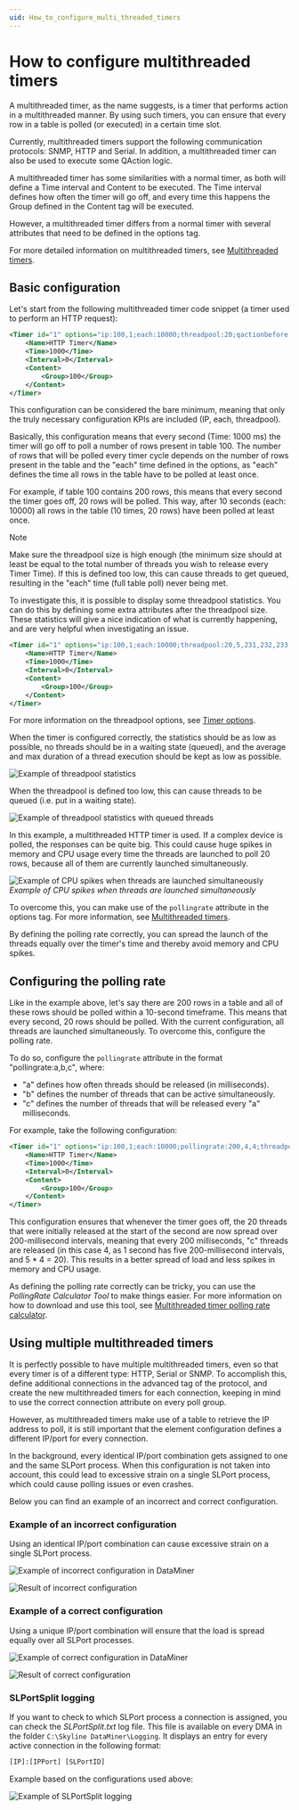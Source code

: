 ```yaml
---
uid: How_to_configure_multi_threaded_timers
---
```


# How to configure multithreaded timers

A multithreaded timer, as the name suggests, is a timer that performs action in a multithreaded manner. By using such timers, you can ensure that every row in a table is polled (or executed) in a certain time slot.

Currently, multithreaded timers support the following communication protocols: SNMP, HTTP and Serial. In addition, a multithreaded timer can also be used to execute some QAction logic.

A multithreaded timer has some similarities with a normal timer, as both will define a Time interval and Content to be executed. The Time interval defines how often the timer will go off, and every time this happens the Group defined in the Content tag will be executed.

However, a multithreaded timer differs from a normal timer with several attributes that need to be defined in the options tag.

For more detailed information on multithreaded timers, see [Multithreaded timers](xref:AdvancedMultiThreadedTimers).

## Basic configuration

Let's start from the following multithreaded timer code snippet (a timer used to perform an HTTP request):

```xml
<Timer id="1" options="ip:100,1;each:10000;threadpool:20;qactionbefore:2">
    <Name>HTTP Timer</Name>
    <Time>1000</Time>
    <Interval>0</Interval>
    <Content>
        <Group>100</Group>
    </Content>
</Timer>
```

This configuration can be considered the bare minimum, meaning that only the truly necessary configuration KPIs are included (IP, each, threadpool).

Basically, this configuration means that every second (Time: 1000 ms) the timer will go off to poll a number of rows present in table 100. The number of rows that will be polled every timer cycle depends on the number of rows present in the table and the "each" time defined in the options, as "each" defines the time all rows in the table have to be polled at least once.

For example, if table 100 contains 200 rows, this means that every second the timer goes off, 20 rows will be polled. This way, after 10 seconds (each: 10000) all rows in the table (10 times, 20 rows) have been polled at least once.

> [!NOTE]
> Make sure the threadpool size is high enough (the minimum size should at least be equal to the total number of threads you wish to release every Timer Time). If this is defined too low, this can cause threads to get queued, resulting in the "each" time (full table poll) never being met.

To investigate this, it is possible to display some threadpool statistics. You can do this by defining some extra attributes after the threadpool size. These statistics will give a nice indication of what is currently happening, and are very helpful when investigating an issue.

```xml
<Timer id="1" options="ip:100,1;each:10000;threadpool:20,5,231,232,233,234,235,15000;dynamicthreadpool:230;qactionbefore:2">
    <Name>HTTP Timer</Name>
    <Time>1000</Time>
    <Interval>0</Interval>
    <Content>
        <Group>100</Group>
    </Content>
</Timer>
```

For more information on the threadpool options, see [Timer options](xref:LogicTimersTimerOptions).

When the timer is configured correctly, the statistics should be as low as possible, no threads should be in a waiting state (queued), and the average and max duration of a thread execution should be kept as low as possible.

![Example of threadpool statistics](~/develop/images/MultiThreadedHTTPStatistics1.png)

When the threadpool is defined too low, this can cause threads to be queued (i.e. put in a waiting state).

![Example of threadpool statistics with queued threads](~/develop/images/MultiThreadedHTTPStatistics2.png)

In this example, a multithreaded HTTP timer is used. If a complex device is polled, the responses can be quite big. This could cause huge spikes in memory and CPU usage every time the threads are launched to poll 20 rows, because all of them are currently launched simultaneously.

![Example of CPU spikes when threads are launched simultaneously](~/develop/images/multi-threaded_timer_graph.png)<br>
*Example of CPU spikes when threads are launched simultaneously*

To overcome this, you can make use of the `pollingrate` attribute in the options tag. For more information, see [Multithreaded timers](xref:AdvancedMultiThreadedTimers).

By defining the polling rate correctly, you can spread the launch of the threads equally over the timer's time and thereby avoid memory and CPU spikes.

## Configuring the polling rate

Like in the example above, let's say there are 200 rows in a table and all of these rows should be polled within a 10-second timeframe. This means that every second, 20 rows should be polled. With the current configuration, all threads are launched simultaneously. To overcome this, configure the polling rate.

To do so, configure the `pollingrate` attribute in the format "pollingrate:a,b,c", where:

- "a" defines how often threads should be released (in milliseconds).
- "b" defines the number of threads that can be active simultaneously.
- "c" defines the number of threads that will be released every "a" milliseconds.

For example, take the following configuration:

```xml
<Timer id="1" options="ip:100,1;each:10000;pollingrate:200,4,4;threadpool:20,5,231,232,233,234,235,15000;dynamicthreadpool:230;qactionbefore:2">
    <Name>HTTP Timer</Name>
    <Time>1000</Time>
    <Interval>0</Interval>
    <Content>
        <Group>100</Group>
    </Content>
</Timer>
```

This configuration ensures that whenever the timer goes off, the 20 threads that were initially released at the start of the second are now spread over 200-millisecond intervals, meaning that every 200 milliseconds, "c" threads are released (in this case 4, as 1 second has five 200-millisecond intervals, and 5 * 4 = 20). This results in a better spread of load and less spikes in memory and CPU usage.

As defining the polling rate correctly can be tricky, you can use the *PollingRate Calculator Tool* to make things easier. For more information on how to download and use this tool, see [Multithreaded timer polling rate calculator](xref:Multi_Threaded_Timer_Polling_Rate_Calculator).

## Using multiple multithreaded timers

It is perfectly possible to have multiple multithreaded timers, even so that every timer is of a different type: HTTP, Serial or SNMP. To accomplish this, define additional connections in the advanced tag of the protocol, and create the new multithreaded timers for each connection, keeping in mind to use the correct connection attribute on every poll group.

However, as multithreaded timers make use of a table to retrieve the IP address to poll, it is still important that the element configuration defines a different IP/port for every connection.

In the background, every identical IP/port combination gets assigned to one and the same SLPort process. When this configuration is not taken into account, this could lead to excessive strain on a single SLPort process, which could cause polling issues or even crashes.

Below you can find an example of an incorrect and correct configuration.

### Example of an incorrect configuration

Using an identical IP/port combination can cause excessive strain on a single SLPort process.

![Example of incorrect configuration in DataMiner](~/develop/images/MultiThreadedIncorrect.png)

![Result of incorrect configuration](~/develop/images/MultiThreadedIncorrect2.png)

### Example of a correct configuration

Using a unique IP/port combination will ensure that the load is spread equally over all SLPort processes.

![Example of correct configuration in DataMiner](~/develop/images/MultiThreadedCorrect.png)

![Result of correct configuration](~/develop/images/MultiThreadedCorrect2.png)

### SLPortSplit logging

If you want to check to which SLPort process a connection is assigned, you can check the *SLPortSplit.txt* log file. This file is available on every DMA in the folder `C:\Skyline DataMiner\Logging`. It displays an entry for every active connection in the following format:

```txt
[IP]:[IPPort] [SLPortID]
```

Example based on the configurations used above:

![Example of SLPortSplit logging](~/develop/images/SLPortSplitExample.png)
